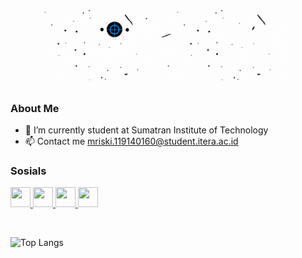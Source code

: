 <div align="center">
  <img src=wgif.gif width="80%" height="60%">
</div>

### About Me
- 🔭 I’m currently student at Sumatran Institute of Technology
- 📫 Contact me mriski.119140160@student.itera.ac.id

### Sosials
<p align="left"> 
  <a href="https://www.github.com/mriskiaziz" target="_blank" rel="noreferrer">
    <img src="https://raw.githubusercontent.com/danielcranney/readme-generator/main/public/icons/socials/github.svg" width="32" height="32" />
  </a> 
  <a href="http://www.instagram.com/mriski_aziz" target="_blank" rel="noreferrer">
    <img src="https://raw.githubusercontent.com/danielcranney/readme-generator/main/public/icons/socials/instagram.svg" width="32" height="32" />
  </a> 
  <a href="https://www.linkedin.com/in/m-riski-aziz-b3a854229/" target="_blank" rel="noreferrer">
    <img src="https://raw.githubusercontent.com/danielcranney/readme-generator/main/public/icons/socials/linkedin.svg" width="32" height="32" />
  </a> 
  <a href="https://www.twitter.com/RiskiAziz3" target="_blank" rel="noreferrer">
    <img src="https://raw.githubusercontent.com/danielcranney/readme-generator/main/public/icons/socials/twitter.svg" width="32" height="32" />
  </a> 
</p><br>


![Top Langs](https://github-readme-stats.vercel.app/api/top-langs/?username=mriskiaziz&langs_count=8)
